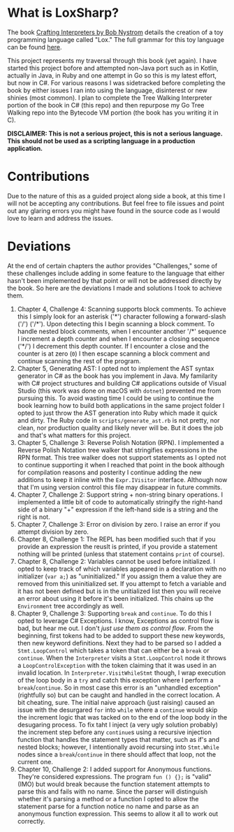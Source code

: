 # What is LoxSharp?

The book [Crafting Interpreters by Bob Nystrom](http://www.craftinginterpreters.com) details the creation of a toy programming language called "Lox." The full grammar for this toy language can be found [here](http://www.craftinginterpreters.com/appendix-i.html).

This project represents my traversal through this book (yet again). I have started this project bofore and attempted non-Java port such as in Kotlin, actually in Java, in Ruby and one attempt in Go so this is my latest effort, but now in C#. For various reasons I was sidetracked before completing the book by either issues I ran into using the language, disinterest or new shinies (most common). I plan to complete the Tree Walking Interpreter portion of the book in C# (this repo) and then repurpose my Go Tree Walking repo into the Bytecode VM portion (the book has you writing it in C).

**DISCLAIMER: This is not a serious project, this is not a serious language. This should not be used as a scripting language in a production application.**

# Contributions

Due to the nature of this as a guided project along side a book, at this time I will not be accepting any contributions. But feel free to file issues and point out any glaring errors you might have found in the source code as I would love to learn and address the issues.

# Deviations

At the end of certain chapters the author provides "Challenges," some of these challenges include adding in some feature to the language that either hasn't been implemented by that point or will not be addressed directly by the book. So here are the deviations I made and solutions I took to achieve them.

1. Chapter 4, Challenge 4: Scanning supports block comments. To achieve this I simply look for an asterisk ('\*') character following a forward-slash ('/') ('/\*'). Upon detecting this I begin scanning a block comment. To handle nested block comments, when I encounter another '/\*' sequence I increment a depth counter and when I encounter a closing sequence ('\*/') I decrement this depth counter. If I encounter a close and the counter is at zero (`0`) I then escape scanning a block comment and continue scanning the rest of the program.
1. Chapter 5, Generating AST: I opted not to implement the AST syntax generator in C# as the book has you implement in Java. My familarity with C# project structures and building C# applications outside of Visual Studio (this work was done on macOS with `dotnet`) prevented me from pursuing this. To avoid wasting time I could be using to continue the book learning how to build both applications in the same project folder I opted to just throw the AST generation into Ruby which made it quick and dirty. The Ruby code in `scripts/generate_ast.rb` is not pretty, nor clean, nor production quality and likely never will be. But it does the job and that's what matters for this project.
1. Chapter 5, Challenge 3: Reverse Polish Notation (RPN). I implemented a Reverse Polish Notation tree walker that stringifies expressions in the RPN format. This tree walker does not support statements as I opted not to continue supporting it when I reached that point in the book although for compilation reasons and posterity I continue adding the new additions to keep it inline with the `Expr.IVisitor` interface. Although now that I'm using version control this file may disappear in future commits.
1. Chapter 7, Challenge 2: Support string + non-string binary operations. I implemented a little bit of code to automatically stringify the right-hand side of a binary "+" expression if the left-hand side is a string and the right is not.
1. Chapter 7, Challenge 3: Error on division by zero. I raise an error if you attempt division by zero.
1. Chapter 8, Challenge 1: The REPL has been modified such that if you provide an expression the reuslt is printed, if you provide a statement nothing will be printed (unless that statement contains `print` of course).
1. Chapter 8, Challenge 2: Variables cannot be used before initialized. I opted to keep track of which variables appeared in a declaration with no initializer (`var a;`) as "uninitialized." If you assign them a value they are removed from this uninitialized set. If you attempt to fetch a variable and it has not been defined but is in the unitialized list then you will receive an error about using it before it's been initialized. This chains up the `Environment` tree accordingly as well.
1. Chapter 9, Challenge 3: Supporting `break` and `continue`. To do this I opted to leverage C# Exceptions. I know, Exceptions as control flow is bad, but hear me out. I don't _just use them as control flow_. From the beginning, first tokens had to be added to support these new keywords, then new keyword definitions. Next they had to be parsed so I added a `Stmt.LoopControl` which takes a token that can either be a `break` or `continue`. When the `Interpreter` visits a `Stmt.LoopControl` node it throws a `LoopControlException` with the token claiming that it was used in an invalid location. In `Interpreter.VisitWhileStmt` though, I wrap execution of the loop body in a `try` and catch this exception where I perform a `break`/`continue`. So in most case this error is an "unhandled exception" (rightfully so) but can be caught and handled in the correct location. A bit cheating, sure. The initial naive approach (just raising) caused an issue with the desurgared `for` into `while` where a `continue` would skip the increment logic that was tacked on to the end of the loop body in the desugaring process. To fix taht I inject (a very ugly solution probably) the increment step before any `continue`s using a recursive injection function that handles the statement types that matter, such as if's and nested blocks; however, I intentionally avoid recursing into `Stmt.While` nodes since a `break`/`continue` in there should affect that loop, not the current one.
1. Chapter 10, Challenge 2: I added support for Anonymous functions. They're considered expressions. The program `fun () {};` is "valid" (IMO) but would break because the function statement attempts to parse this and fails with no name. Since the parser will distinguish whether it's parsing a method or a function I opted to allow the statement parse for a function notice no name and parse as an anonymous function expression. This seems to allow it all to work out correctly.
